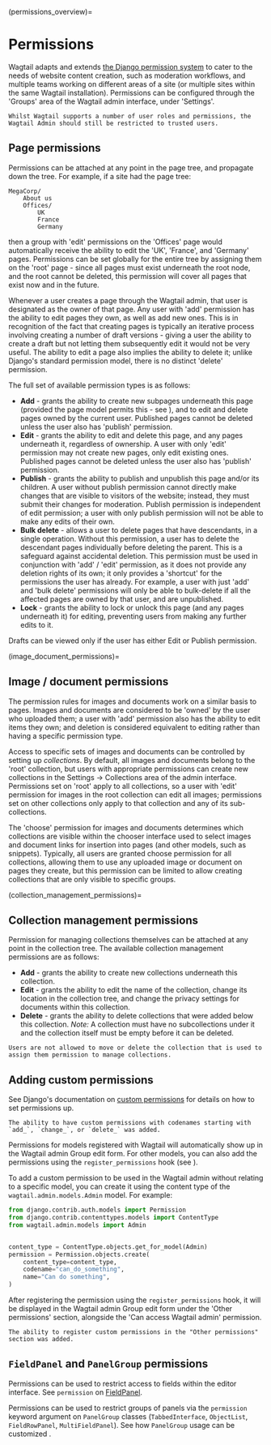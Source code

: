 (permissions_overview)=

# Permissions

Wagtail adapts and extends [the Django permission system](https://docs.djangoproject.com/en/stable/topics/auth/default/#topic-authorization) to cater to the needs of website content creation, such as moderation workflows, and multiple teams working on different areas of a site (or multiple sites within the same Wagtail installation). Permissions can be configured through the 'Groups' area of the Wagtail admin interface, under 'Settings'.

```{note}
Whilst Wagtail supports a number of user roles and permissions, the Wagtail Admin should still be restricted to trusted users.
```

## Page permissions

Permissions can be attached at any point in the page tree, and propagate down the tree. For example, if a site had the page tree:

```
MegaCorp/
    About us
    Offices/
        UK
        France
        Germany
```

then a group with 'edit' permissions on the 'Offices' page would automatically receive the ability to edit the 'UK', 'France', and 'Germany' pages. Permissions can be set globally for the entire tree by assigning them on the 'root' page - since all pages must exist underneath the root node, and the root cannot be deleted, this permission will cover all pages that exist now and in the future.

Whenever a user creates a page through the Wagtail admin, that user is designated as the owner of that page. Any user with 'add' permission has the ability to edit pages they own, as well as add new ones. This is in recognition of the fact that creating pages is typically an iterative process involving creating a number of draft versions - giving a user the ability to create a draft but not letting them subsequently edit it would not be very useful. The ability to edit a page also implies the ability to delete it; unlike Django's standard permission model, there is no distinct 'delete' permission.

The full set of available permission types is as follows:

-   **Add** - grants the ability to create new subpages underneath this page (provided the page model permits this - see [](page_type_business_rules)), and to edit and delete pages owned by the current user. Published pages cannot be deleted unless the user also has 'publish' permission.
-   **Edit** - grants the ability to edit and delete this page, and any pages underneath it, regardless of ownership. A user with only 'edit' permission may not create new pages, only edit existing ones. Published pages cannot be deleted unless the user also has 'publish' permission.
-   **Publish** - grants the ability to publish and unpublish this page and/or its children. A user without publish permission cannot directly make changes that are visible to visitors of the website; instead, they must submit their changes for moderation. Publish permission is independent of edit permission; a user with only publish permission will not be able to make any edits of their own.
-   **Bulk delete** - allows a user to delete pages that have descendants, in a single operation. Without this permission, a user has to delete the descendant pages individually before deleting the parent. This is a safeguard against accidental deletion. This permission must be used in conjunction with 'add' / 'edit' permission, as it does not provide any deletion rights of its own; it only provides a 'shortcut' for the permissions the user has already. For example, a user with just 'add' and 'bulk delete' permissions will only be able to bulk-delete if all the affected pages are owned by that user, and are unpublished.
-   **Lock** - grants the ability to lock or unlock this page (and any pages underneath it) for editing, preventing users from making any further edits to it.

Drafts can be viewed only if the user has either Edit or Publish permission.

(image_document_permissions)=

## Image / document permissions

The permission rules for images and documents work on a similar basis to pages. Images and documents are considered to be 'owned' by the user who uploaded them; a user with 'add' permission also has the ability to edit items they own; and deletion is considered equivalent to editing rather than having a specific permission type.

Access to specific sets of images and documents can be controlled by setting up _collections_. By default, all images and documents belong to the 'root' collection, but users with appropriate permissions can create new collections in the Settings -> Collections area of the admin interface. Permissions set on 'root' apply to all collections, so a user with 'edit' permission for images in the root collection can edit all images; permissions set on other collections only apply to that collection and any of its sub-collections.

The 'choose' permission for images and documents determines which collections are visible within the chooser interface used to select images and document links for insertion into pages (and other models, such as snippets). Typically, all users are granted choose permission for all collections, allowing them to use any uploaded image or document on pages they create, but this permission can be limited to allow creating collections that are only visible to specific groups.

(collection_management_permissions)=

## Collection management permissions

Permission for managing collections themselves can be attached at any point in the collection tree. The available collection management permissions are as follows:

-   **Add** - grants the ability to create new collections underneath this collection.
-   **Edit** - grants the ability to edit the name of the collection, change its location in the collection tree, and change the privacy settings for documents within this collection.
-   **Delete** - grants the ability to delete collections that were added below this collection. _Note:_ A collection must have no subcollections under it and the collection itself must be empty before it can be deleted.

```{note}
Users are not allowed to move or delete the collection that is used to assign them permission to manage collections.
```

## Adding custom permissions

See Django's documentation on [custom permissions](https://docs.djangoproject.com/en/stable/topics/auth/customizing/#custom-permissions) for details on how to set permissions up.

```{versionadded} 6.1
The ability to have custom permissions with codenames starting with `add_`, `change_`, or `delete_` was added.
```

Permissions for models registered with Wagtail will automatically show up in the Wagtail admin Group edit form. For other models, you can also add the permissions using the `register_permissions` hook (see [](register_permissions)).

To add a custom permission to be used in the Wagtail admin without relating to a specific model, you can create it using the content type of the `wagtail.admin.models.Admin` model. For example:

```python
from django.contrib.auth.models import Permission
from django.contrib.contenttypes.models import ContentType
from wagtail.admin.models import Admin


content_type = ContentType.objects.get_for_model(Admin)
permission = Permission.objects.create(
    content_type=content_type,
    codename="can_do_something",
    name="Can do something",
)
```

After registering the permission using the `register_permissions` hook, it will be displayed in the Wagtail admin Group edit form under the 'Other permissions' section, alongside the 'Can access Wagtail admin' permission.

```{versionadded} 6.1
The ability to register custom permissions in the "Other permissions" section was added.
```

## `FieldPanel` and `PanelGroup` permissions

Permissions can be used to restrict access to fields within the editor interface. See `permission` on [FieldPanel](field_panel).

Permissions can be used to restrict groups of panels via the `permission` keyword argument on `PanelGroup` classes (`TabbedInterface`, `ObjectList`, `FieldRowPanel`, `MultiFieldPanel`). See how `PanelGroup` usage can be customized [](forms_panels_overview).
